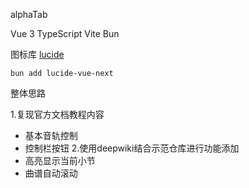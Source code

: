
alphaTab

Vue 3
TypeScript
Vite
Bun

图标库 [lucide](https://lucide.dev/)

`bun add lucide-vue-next`

整体思路

1.复现官方文档教程内容
- 基本音轨控制
- 控制栏按钮
2.使用deepwiki结合示范仓库进行功能添加
- 高亮显示当前小节
- 曲谱自动滚动